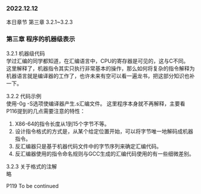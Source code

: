 ### 2022.12.12
本日章节 第三章 3.2.1~3.2.3

### 第三章 程序的机器级表示    
3.2.1 机器级代码  
学过汇编的同学都知道，在汇编语言中，CPU的寄存器是可见的，这与C不同。
这里解释了，机器指令其实只执行非常基本的操作，那么如何将复杂的指令解释为机器语言就是编译器的工作了，也许未来有空可以看一遍龙书，把这部分知识也补一下。  

3.2.2 代码示例  
使用-0g -S选项使编译器产生.s汇编文件。
这里程序本身就不再解释，主要看P116提到的几点需要注意的特性：  
1. X86-64的指令长度从1到15个字节不等。  
2. 设计指令格式的方式是，从某个给定位置开始，可以将字节唯一地解码成机器指令。  
3. 反汇编器只是基于机器代码文件中的字节序列来确定汇编代码。  
4. 反汇编器使用的指令命名规则与GCC生成的汇编代码使用的有一些细微差别。  
   
3.2.3 关于格式的注解  
略

P119 To be continued
